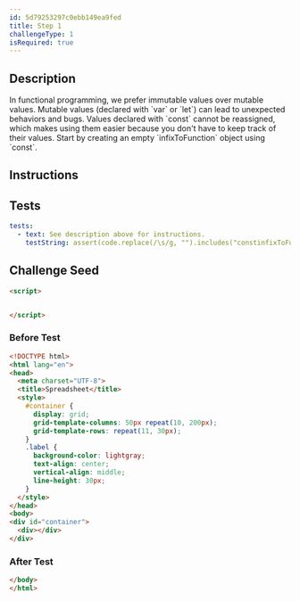```yaml
---
id: 5d79253297c0ebb149ea9fed
title: Step 1
challengeType: 1
isRequired: true
---
```


## Description
<section id='description'>
In functional programming, we prefer immutable values over mutable values.
Mutable values (declared with `var` or `let`) can lead to unexpected behaviors and bugs.
Values declared with `const` cannot be reassigned, which makes using them easier because you don't have to keep track of their values.
Start by creating an empty `infixToFunction` object using `const`.
</section>

## Instructions
<section id='instructions'>

</section>

## Tests
<section id='tests'>

```yml
tests:
  - text: See description above for instructions.
    testString: assert(code.replace(/\s/g, "").includes("constinfixToFuncton={}"));

```

</section>

## Challenge Seed
<section id='challengeSeed'>

<div id='html-seed'>

```html
<script>


</script>
```

</div>


### Before Test
<div id='html-setup'>

```html
<!DOCTYPE html>
<html lang="en">
<head>
  <meta charset="UTF-8">
  <title>Spreadsheet</title>
  <style>
    #container {
      display: grid;
      grid-template-columns: 50px repeat(10, 200px);
      grid-template-rows: repeat(11, 30px);
    }
    .label {
      background-color: lightgray;
      text-align: center;
      vertical-align: middle;
      line-height: 30px;
    }
  </style>
</head>
<body>
<div id="container">
  <div></div>
</div>
```

</div>


### After Test
<div id='html-teardown'>

```html
</body>
</html>
```

</div>


</section>
